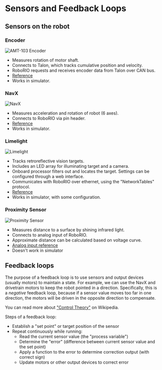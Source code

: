 # Sensors and Feedback Loops

## Sensors on the robot

### Encoder

![AMT-103 Encoder](https://media.digikey.com/photos/CUI%20Photos/AMT103-V.jpg)

- Measures rotation of motor shaft.
- Connects to Talon, which tracks cumulative position and velocity.
- RoboRIO requests and receives encoder data from Talon over CAN bus.
- [Reference](../reference/#using-encoders)
- Works in simulator.

### NavX

![NavX](http://www.kauailabs.com/store/image/data/navx_mxp_boardphoto_top_annotated.jpg)

- Measures acceleration and rotation of robot (6 axes).
- Connects to RoboRIO via pin header.
- [Reference](../reference/#ahrs)
- Works in simulator.

### Limelight

![Limelight](https://cdn.shopify.com/s/files/1/2478/0822/files/Front_720x.jpg?v=1512551879)

- Tracks retroreflective vision targets.
- Includes an LED array for illuminating target and a camera.
- Onboard processor filters out and locates the target. Settings can be configured through a web interface.
- Communicates with RoboRIO over ethernet, using the "NetworkTables" protocol.
- [Reference](../reference/#vision)
- Works in simulator, with some configuration.

### Proximity Sensor

![Proximity Sensor](https://upload.wikimedia.org/wikipedia/commons/2/27/Sharp_GP2Y0A21YK_IR_proximity_sensor_cropped.jpg)

- Measures distance to a surface by shining infrared light.
- Connects to analog input of RoboRIO.
- Approximate distance can be calculated based on voltage curve.
- [Analog input reference](../reference/#roborio-io)
- Doesn't work in simulator

## Feedback loops

The purpose of a feedback loop is to use sensors and output devices (usually motors) to maintain a state. For example, we can use the NavX and drivetrain motors to keep the robot pointed in a direction. Specifically, this is a *negative* feedback loop, because if a sensor value moves too far in one direction, the motors will be driven in the opposite direction to compensate.

You can read more about ["Control Theory"](https://en.wikipedia.org/wiki/Control_theory) on Wikipedia.

Steps of a feedback loop:

- Establish a "set point" or target position of the sensor
- Repeat continuously while running:
    - Read the current sensor value (the "process variable")
    - Determine the "error" (difference between current sensor value and the set point)
    - Apply a function to the error to determine correction output (with correct sign)
    - Update motors or other output devices to correct error
